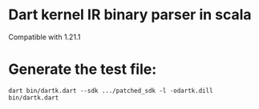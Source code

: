 Dart kernel IR binary parser in scala
=======================================

Compatible with 1.21.1


Generate the test file: 
========================
```
dart bin/dartk.dart --sdk .../patched_sdk -l -odartk.dill bin/dartk.dart
```
